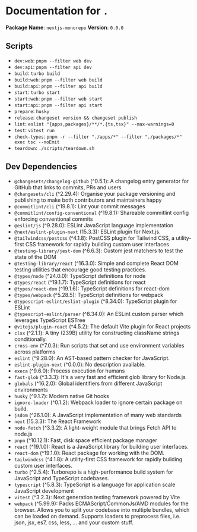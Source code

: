 # Documentation for `.`

**Package Name**: `nextjs-monorepo`
**Version**: `0.0.0`

## Scripts
- `dev:web`: `pnpm --filter web dev`
- `dev:api`: `pnpm --filter api dev`
- `build`: `turbo build`
- `build:web`: `pnpm --filter web build`
- `build:api`: `pnpm --filter api build`
- `start`: `turbo start`
- `start:web`: `pnpm --filter web start`
- `start:api`: `pnpm --filter api start`
- `prepare`: `husky`
- `release`: `changeset version && changeset publish`
- `lint`: `eslint "{apps,packages}/**/*.{ts,tsx}" --max-warnings=0`
- `test`: `vitest run`
- `check-types`: `pnpm -r --filter "./apps/*" --filter "./packages/*" exec tsc --noEmit`
- `teardown`: `./scripts/teardown.sh`

## Dev Dependencies
- `@changesets/changelog-github` (^0.5.1): A changelog entry generator for GitHub that links to commits, PRs and users
- `@changesets/cli` (^2.29.4): Organise your package versioning and publishing to make both contributors and maintainers happy
- `@commitlint/cli` (^19.8.1): Lint your commit messages
- `@commitlint/config-conventional` (^19.8.1): Shareable commitlint config enforcing conventional commits
- `@eslint/js` (^9.28.0): ESLint JavaScript language implementation
- `@next/eslint-plugin-next` (15.3.3): ESLint plugin for Next.js.
- `@tailwindcss/postcss` (^4.1.8): PostCSS plugin for Tailwind CSS, a utility-first CSS framework for rapidly building custom user interfaces
- `@testing-library/jest-dom` (^6.6.3): Custom jest matchers to test the state of the DOM
- `@testing-library/react` (^16.3.0): Simple and complete React DOM testing utilities that encourage good testing practices.
- `@types/node` (^24.0.0): TypeScript definitions for node
- `@types/react` (^19.1.7): TypeScript definitions for react
- `@types/react-dom` (^19.1.6): TypeScript definitions for react-dom
- `@types/webpack` (^5.28.5): TypeScript definitions for webpack
- `@typescript-eslint/eslint-plugin` (^8.34.0): TypeScript plugin for ESLint
- `@typescript-eslint/parser` (^8.34.0): An ESLint custom parser which leverages TypeScript ESTree
- `@vitejs/plugin-react` (^4.5.2): The default Vite plugin for React projects
- `clsx` (^2.1.1): A tiny (239B) utility for constructing className strings conditionally.
- `cross-env` (^7.0.3): Run scripts that set and use environment variables across platforms
- `eslint` (^9.28.0): An AST-based pattern checker for JavaScript.
- `eslint-plugin-next` (^0.0.0): No description available.
- `execa` (^9.6.0): Process execution for humans
- `fast-glob` (^3.3.3): It's a very fast and efficient glob library for Node.js
- `globals` (^16.2.0): Global identifiers from different JavaScript environments
- `husky` (^9.1.7): Modern native Git hooks
- `ignore-loader` (^0.1.2): Webpack loader to ignore certain package on build.
- `jsdom` (^26.1.0): A JavaScript implementation of many web standards
- `next` (15.3.3): The React Framework
- `node-fetch` (^3.3.2): A light-weight module that brings Fetch API to node.js
- `pnpm` (^10.12.1): Fast, disk space efficient package manager
- `react` (^19.1.0): React is a JavaScript library for building user interfaces.
- `react-dom` (^19.1.0): React package for working with the DOM.
- `tailwindcss` (^4.1.8): A utility-first CSS framework for rapidly building custom user interfaces.
- `turbo` (^2.5.4): Turborepo is a high-performance build system for JavaScript and TypeScript codebases.
- `typescript` (^5.8.3): TypeScript is a language for application scale JavaScript development
- `vitest` (^3.2.3): Next generation testing framework powered by Vite
- `webpack` (^5.99.9): Packs ECMAScript/CommonJs/AMD modules for the browser. Allows you to split your codebase into multiple bundles, which can be loaded on demand. Supports loaders to preprocess files, i.e. json, jsx, es7, css, less, ... and your custom stuff.